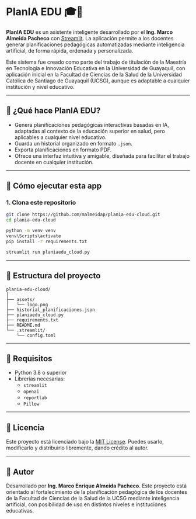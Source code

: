 # PlanIA EDU 🎓🤖

**PlanIA EDU** es un asistente inteligente desarrollado por el **Ing. Marco Almeida Pacheco** con [Streamlit](https://streamlit.io). La aplicación permite a los docentes generar planificaciones pedagógicas automatizadas mediante inteligencia artificial, de forma rápida, ordenada y personalizada.

Este sistema fue creado como parte del trabajo de titulación de la Maestría en Tecnología e Innovación Educativa en la Universidad de Guayaquil, con aplicación inicial en la Facultad de Ciencias de la Salud de la Universidad Católica de Santiago de Guayaquil (UCSG), aunque es adaptable a cualquier institución y nivel educativo.

---

## 🧠 ¿Qué hace PlanIA EDU?

- Genera planificaciones pedagógicas interactivas basadas en IA, adaptadas al contexto de la educación superior en salud, pero aplicables a cualquier nivel educativo.
- Guarda un historial organizado en formato `.json`.
- Exporta planificaciones en formato PDF.
- Ofrece una interfaz intuitiva y amigable, diseñada para facilitar el trabajo docente en cualquier institución.

---

## 🚀 Cómo ejecutar esta app

### 1. Clona este repositorio

```bash
git clone https://github.com/malmeidap/plania-edu-cloud.git
cd plania-edu-cloud

python -m venv venv
venv\Scripts\activate
pip install -r requirements.txt

streamlit run planiaedu_cloud.py
```

---

## 📁 Estructura del proyecto

```
plania-edu-cloud/
│
├── assets/
│   └── logo.png
├── historial_planificaciones.json
├── planiaedu_cloud.py
├── requirements.txt
├── README.md
└── .streamlit/
    └── config.toml
```

---

## 🧾 Requisitos

- Python 3.8 o superior
- Librerías necesarias:
  - `streamlit`
  - `openai`
  - `reportlab`
  - `Pillow`

---

## 📄 Licencia

Este proyecto está licenciado bajo la [MIT License](LICENSE). Puedes usarlo, modificarlo y distribuirlo libremente, dando crédito al autor.

---

## 🤝 Autor

Desarrollado por **Ing. Marco Enrique Almeida Pacheco**. Este proyecto está orientado al fortalecimiento de la planificación pedagógica de los docentes de la Facultad de Ciencias de la Salud de la UCSG mediante inteligencia artificial, con posibilidad de uso en distintos niveles e instituciones educativas.

